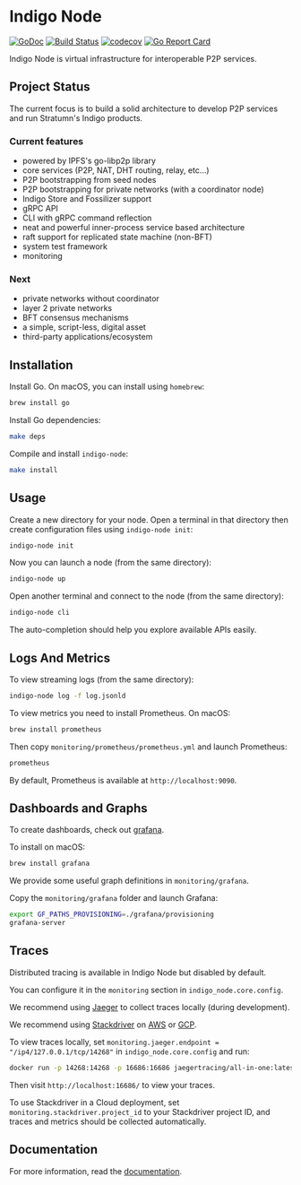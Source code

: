 # Indigo Node

[![GoDoc](https://github.com/golang/gddo/blob/c782c79e0a3c3282dacdaaebeff9e6fd99cb2919/gddo-server/assets/status.svg)](http://godoc.org/github.com/stratumn/go-node)
[![Build Status](https://semaphoreci.com/api/v1/projects/7e0b5b26-d529-4d2b-a0a0-fabc120c414a/2050943/badge.svg)](https://semaphoreci.com/stratumn/go-node)
[![codecov](https://codecov.io/gh/stratumn/go-node/branch/master/graph/badge.svg?token=nVHWHcr5xQ)](https://codecov.io/gh/stratumn/go-node)
[![Go Report Card](https://goreportcard.com/badge/github.com/stratumn/go-node)](https://goreportcard.com/report/github.com/stratumn/go-node)

Indigo Node is virtual infrastructure for interoperable P2P services.

## Project Status

The current focus is to build a solid architecture to develop P2P services and run Stratumn's Indigo products.

### Current features

- powered by IPFS's go-libp2p library
- core services (P2P, NAT, DHT routing, relay, etc...)
- P2P bootstrapping from seed nodes
- P2P bootstrapping for private networks (with a coordinator node)
- Indigo Store and Fossilizer support
- gRPC API
- CLI with gRPC command reflection
- neat and powerful inner-process service based architecture
- raft support for replicated state machine (non-BFT)
- system test framework
- monitoring

### Next

- private networks without coordinator
- layer 2 private networks
- BFT consensus mechanisms
- a simple, script-less, digital asset
- third-party applications/ecosystem

## Installation

Install Go. On macOS, you can install using `homebrew`:

```bash
brew install go
```

Install Go dependencies:

```bash
make deps
```

Compile and install `indigo-node`:

```bash
make install
```

## Usage

Create a new directory for your node. Open a terminal in that directory
then create configuration files using `indigo-node init`:

```bash
indigo-node init
```

Now you can launch a node (from the same directory):

```bash
indigo-node up
```

Open another terminal and connect to the node (from the same directory):

```bash
indigo-node cli
```

The auto-completion should help you explore available APIs easily.

## Logs And Metrics

To view streaming logs (from the same directory):

```bash
indigo-node log -f log.jsonld
```

To view metrics you need to install Prometheus. On macOS:

```bash
brew install prometheus
```

Then copy `monitoring/prometheus/prometheus.yml` and launch Prometheus:

```bash
prometheus
```

By default, Prometheus is available at `http://localhost:9090`.

## Dashboards and Graphs

To create dashboards, check out [grafana](https://grafana.com).

To install on macOS:

```bash
brew install grafana
```

We provide some useful graph definitions in `monitoring/grafana`.

Copy the `monitoring/grafana` folder and launch Grafana:

```bash
export GF_PATHS_PROVISIONING=./grafana/provisioning
grafana-server
```

## Traces

Distributed tracing is available in Indigo Node but disabled by default.

You can configure it in the `monitoring` section in `indigo_node.core.config`.

We recommend using [Jaeger](https://www.jaegertracing.io) to collect traces
locally (during development).

We recommend using [Stackdriver](https://cloud.google.com/stackdriver/)
on [AWS](https://aws.amazon.com/) or [GCP](https://cloud.google.com/).

To view traces locally, set `monitoring.jaeger.endpoint = "/ip4/127.0.0.1/tcp/14268"`
in `indigo_node.core.config` and run:

```bash
docker run -p 14268:14268 -p 16686:16686 jaegertracing/all-in-one:latest
```

Then visit `http://localhost:16686/` to view your traces.

To use Stackdriver in a Cloud deployment, set `monitoring.stackdriver.project_id`
to your Stackdriver project ID, and traces and metrics should be collected
automatically.

## Documentation

For more information, read the [documentation](doc/README.md).
